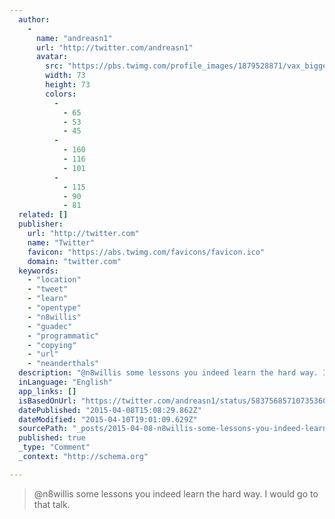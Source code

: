 ```yaml
---
  author: 
    - 
      name: "andreasn1"
      url: "http://twitter.com/andreasn1"
      avatar: 
        src: "https://pbs.twimg.com/profile_images/1879528871/vax_bigger.jpg"
        width: 73
        height: 73
        colors: 
          - 
            - 65
            - 53
            - 45
          - 
            - 160
            - 116
            - 101
          - 
            - 115
            - 90
            - 81
  related: []
  publisher: 
    url: "http://twitter.com"
    name: "Twitter"
    favicon: "https://abs.twimg.com/favicons/favicon.ico"
    domain: "twitter.com"
  keywords: 
    - "location"
    - "tweet"
    - "learn"
    - "opentype"
    - "n8willis"
    - "guadec"
    - "programmatic"
    - "copying"
    - "url"
    - "neanderthals"
  description: "@n8willis some lessons you indeed learn the hard way. I would go to that talk."
  inLanguage: "English"
  app_links: []
  isBasedOnUrl: "https://twitter.com/andreasn1/status/583756857107353600"
  datePublished: "2015-04-08T15:08:29.862Z"
  dateModified: "2015-04-10T19:01:09.629Z"
  sourcePath: "_posts/2015-04-08-n8willis-some-lessons-you-indeed-learn-the-hard-way-i-woul.md"
  published: true
  _type: "Comment"
  _context: "http://schema.org"

---
```

> @n8willis some lessons you indeed learn the hard way. I would go to that talk.